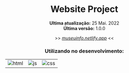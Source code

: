 <div align='center'>
    <h1>Website Project</h1>
</div>

<div align='center'>
    <p><strong>Ultima atualização:</strong> 25 Mai. 2022<br><strong>Última versão:</strong> 1.0.0</p>
    <p>>> <a target='_blank' href='https://museuinfo.netlify.app'><i>museuinfo.netlify.app</i></a> <<</p>
</div>

<div align='center'>
    <h3>Utilizando no desenvolvimento:</h3>
    <table>
        <tr>
            <td>
                <img src="https://img.shields.io/badge/HTML5-ff7f36?style=for-the-badge&logo=html5&logoColor=fff" alt="html">
            </td>
            <td>
                <img src="https://img.shields.io/badge/JavaScript-ffee00?&style=for-the-badge&logo=javascript&logoColor=black" alt="js">
            </td>
            <td>
                <img src="https://img.shields.io/badge/CSS3-206991?&style=for-the-badge&logo=css3&logoColor=white" target="_blank" alt="css">
            </td>
        </tr>
    </table>
</div>
